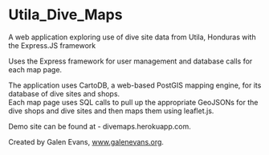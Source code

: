 Utila_Dive_Maps
===============

A web application exploring use of dive site data from Utila, Honduras with the Express.JS framework

Uses the Express framework for user management and database calls for each map page.

The application uses CartoDB, a web-based PostGIS mapping engine, for its database of dive sites and shops. <br />
Each map page uses SQL calls to pull up the appropriate GeoJSONs for the dive shops and dive sites and then maps them using leaflet.js.

Demo site can be found at - divemaps.herokuapp.com.

Created by Galen Evans, www.galenevans.org.


